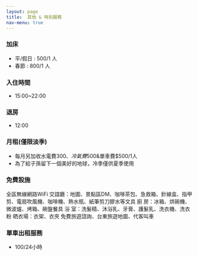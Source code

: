 ```yaml
---
layout: page
title:  其他 & 特別服務
nav-menu: true
---
```

### 加床
* 平/假日 : 500/1 人
* 春節 : 800/1 人

### 入住時間
 * 15:00~22:00

### 退房
 * 12:00

### 月租(僅限淡季)
* 每月另加收水電費$300、冷氣費$500&單車費$500/1人
* 為了給子孫留下一個美好的地球，冷季僅供夏季使用



### 免費設施
全區無線網路WiFi
交誼廳：地圖、景點區DM、咖啡茶包、急救箱、針線盒、指甲剪、電扇吹風機、咖啡機、熱水瓶、紙筆剪刀膠水等文具
廚    房：冰箱、烘碗機、微波爐、烤箱、碗盤餐具
浴    室：洗髮精、沐浴乳、牙膏、護髮乳、洗衣機、洗衣粉
晒衣場：衣架、衣夾
免費旅遊諮詢、台東旅遊地圖、代客叫車


### 單車出租服務
* 100/24小時
